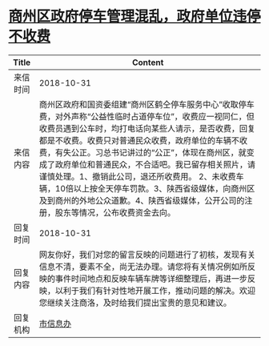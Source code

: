 # <a href="http://www.shangluo.gov.cn/zmhd/ldxxxx.jsp?urltype=leadermail.LeaderMailContentUrl&wbtreeid=1112&leadermailid=4983">商州区政府停车管理混乱，政府单位违停不收费</a>
|Title|Content|
|:---:|---|
|来信时间|2018-10-31|
|来信内容|商州区政府和国资委组建“商州区鹤仝停车服务中心”收取停车费，对外声称“公益性临时占道停车位”，收费应一视同仁，但收费员遇到公车时，均打电话向某些人请示，是否收费，回复都是不收费。收费只对普通民众收费，政府单位的车辆不收费，有失公正。习总书记讲过的“公正”，体现在商州区，就变成了政府单位和普通民众，不合适吧。我已留存相关照片，请谨慎处理。1、撤销此公司，退还所收费用。 2、未收费车辆，10倍以上按全天停车罚款。3、陕西省级媒体，向商州区及到商州的外地公众道歉。4、陕西省级媒体，公开公司的注册，股东等情况，公布收费资金去向。|
|回复时间|2018-10-31|
|回复内容|网友你好，我们对您的留言反映的问题进行了初核，发现有关信息不清，要素不全，尚无法办理。请您将有关情况例如所反映的事件时间地点和反映车辆车牌等详细整理后，再进一步反映，以利于我们有针对性地开展工作，推动问题的解决。欢迎您继续关注商洛，及时给我们提出宝贵的意见和建议。|
|回复机构|<a href="../../categories/agencies/市信息办.md">市信息办</a>|